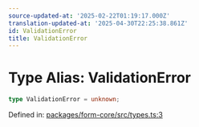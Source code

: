 ```yaml
---
source-updated-at: '2025-02-22T01:19:17.000Z'
translation-updated-at: '2025-04-30T22:25:38.861Z'
id: ValidationError
title: ValidationError
---
```


<!-- DO NOT EDIT: this page is autogenerated from the type comments -->

# Type Alias: ValidationError

```ts
type ValidationError = unknown;
```

Defined in: [packages/form-core/src/types.ts:3](https://github.com/TanStack/form/blob/main/packages/form-core/src/types.ts#L3)
